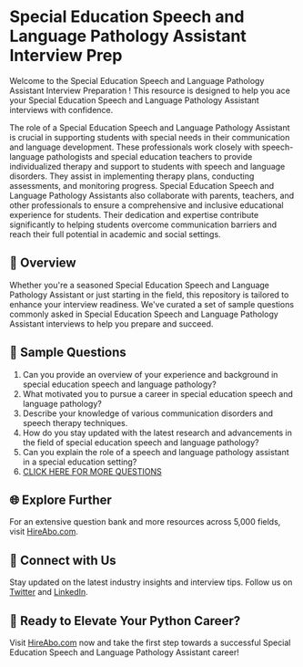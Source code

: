 # Special Education Speech and Language Pathology Assistant Interview Prep

Welcome to the Special Education Speech and Language Pathology Assistant Interview Preparation ! This resource is designed to help you ace your Special Education Speech and Language Pathology Assistant interviews with confidence.

The role of a Special Education Speech and Language Pathology Assistant is crucial in supporting students with special needs in their communication and language development. These professionals work closely with speech-language pathologists and special education teachers to provide individualized therapy and support to students with speech and language disorders. They assist in implementing therapy plans, conducting assessments, and monitoring progress. Special Education Speech and Language Pathology Assistants also collaborate with parents, teachers, and other professionals to ensure a comprehensive and inclusive educational experience for students. Their dedication and expertise contribute significantly to helping students overcome communication barriers and reach their full potential in academic and social settings.

## 🚀 Overview

Whether you're a seasoned Special Education Speech and Language Pathology Assistant or just starting in the field, this repository is tailored to enhance your interview readiness. We've curated a set of sample questions commonly asked in Special Education Speech and Language Pathology Assistant interviews to help you prepare and succeed.

## 📝 Sample Questions

1. Can you provide an overview of your experience and background in special education speech and language pathology?
2. What motivated you to pursue a career in special education speech and language pathology?
3. Describe your knowledge of various communication disorders and speech therapy techniques.
4. How do you stay updated with the latest research and advancements in the field of special education speech and language pathology?
5. Can you explain the role of a speech and language pathology assistant in a special education setting?
6. [CLICK HERE FOR MORE QUESTIONS](https://hireabo.com/job/4_3_42/Special%20Education%20Speech%20and%20Language%20Pathology%20Assistant)

## 🌐 Explore Further

For an extensive question bank and more resources across 5,000 fields, visit [HireAbo.com](https://www.hireabo.com).

## 📱 Connect with Us

Stay updated on the latest industry insights and interview tips. Follow us on [Twitter](https://twitter.com/hireabo) and [LinkedIn](https://www.linkedin.com/in/hire-abo-3609972a8/).

## 🚀 Ready to Elevate Your Python Career?

Visit [HireAbo.com](https://www.hireabo.com) now and take the first step towards a successful Special Education Speech and Language Pathology Assistant career!